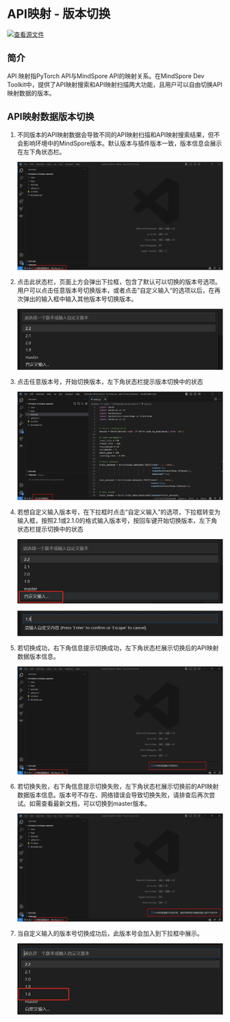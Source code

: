# API映射 - 版本切换

[![查看源文件](https://mindspore-website.obs.cn-north-4.myhuaweicloud.com/website-images/master/resource/_static/logo_source.svg)](https://gitee.com/mindspore/docs/blob/master/docs/devtoolkit/docs/source_zh_cn/VSCode_change_version.md)

## 简介

API 映射指PyTorch API与MindSpore API的映射关系。在MindSpore Dev Toolkit中，提供了API映射搜索和API映射扫描两大功能，且用户可以自由切换API映射数据的版本。

## API映射数据版本切换

1. 不同版本的API映射数据会导致不同的API映射扫描和API映射搜索结果，但不会影响环境中的MindSpore版本。默认版本与插件版本一致，版本信息会展示在左下角状态栏。

   ![img](./images/clip_image129.jpg)

2. 点击此状态栏，页面上方会弹出下拉框，包含了默认可以切换的版本号选项。用户可以点击任意版本号切换版本，或者点击”自定义输入“的选项以后，在再次弹出的输入框中输入其他版本号切换版本。

   ![img](./images/clip_image130.jpg)

3. 点击任意版本号，开始切换版本，左下角状态栏提示版本切换中的状态

   ![img](./images/clip_image131.jpg)

4. 若想自定义输入版本号，在下拉框时点击“自定义输入”的选项，下拉框转变为输入框，按照2.1或2.1.0的格式输入版本号，按回车键开始切换版本，左下角状态栏提示切换中的状态

   ![img](./images/clip_image132.jpg)

   ![img](./images/clip_image133.jpg)

5. 若切换成功，右下角信息提示切换成功，左下角状态栏展示切换后的API映射数据版本信息。

   ![img](./images/clip_image134.jpg)

6. 若切换失败，右下角信息提示切换失败，左下角状态栏展示切换前的API映射数据版本信息。版本号不存在、网络错误会导致切换失败，请排查后再次尝试。如需查看最新文档，可以切换到master版本。

   ![img](./images/clip_image135.jpg)

7. 当自定义输入的版本号切换成功后，此版本号会加入到下拉框中展示。

   ![img](./images/clip_image136.jpg)